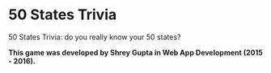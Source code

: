 50 States Trivia
==========

50 States Trivia: do you really know your 50 states?

**This game was developed by Shrey Gupta in Web App Development (2015 - 2016).**
